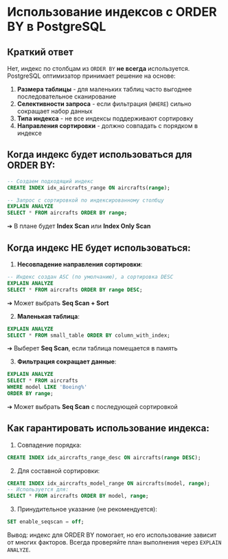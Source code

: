 # Использование индексов с ORDER BY в PostgreSQL

## Краткий ответ

Нет, индекс по столбцам из `ORDER BY` **не всегда** используется. PostgreSQL оптимизатор принимает решение на основе:

1. **Размера таблицы** - для маленьких таблиц часто выгоднее последовательное сканирование
2. **Селективности запроса** - если фильтрация (`WHERE`) сильно сокращает набор данных
3. **Типа индекса** - не все индексы поддерживают сортировку
4. **Направления сортировки** - должно совпадать с порядком в индексе

## Когда индекс **будет** использоваться для ORDER BY:

```sql
-- Создаем подходящий индекс
CREATE INDEX idx_aircrafts_range ON aircrafts(range);

-- Запрос с сортировкой по индексированному столбцу
EXPLAIN ANALYZE
SELECT * FROM aircrafts ORDER BY range;
```
➔ В плане будет **Index Scan** или **Index Only Scan**

## Когда индекс **НЕ** будет использоваться:

1. **Несовпадение направления сортировки**:
```sql
-- Индекс создан ASC (по умолчанию), а сортировка DESC
EXPLAIN ANALYZE
SELECT * FROM aircrafts ORDER BY range DESC;
```
➔ Может выбрать **Seq Scan + Sort**

2. **Маленькая таблица**:
```sql
EXPLAIN ANALYZE
SELECT * FROM small_table ORDER BY column_with_index;
```
➔ Выберет **Seq Scan**, если таблица помещается в память

3. **Фильтрация сокращает данные**:
```sql
EXPLAIN ANALYZE
SELECT * FROM aircrafts 
WHERE model LIKE 'Boeing%' 
ORDER BY range;
```
➔ Может выбрать **Seq Scan** с последующей сортировкой

## Как гарантировать использование индекса:

1. Совпадение порядка:
```sql
CREATE INDEX idx_aircrafts_range_desc ON aircrafts(range DESC);
```

2. Для составной сортировки:
```sql
CREATE INDEX idx_aircrafts_model_range ON aircrafts(model, range);
-- Используется для:
SELECT * FROM aircrafts ORDER BY model, range;
```

3. Принудительное указание (не рекомендуется):
```sql
SET enable_seqscan = off;
```

Вывод: индекс для ORDER BY помогает, но его использование зависит от многих факторов. Всегда проверяйте план выполнения через `EXPLAIN ANALYZE`.